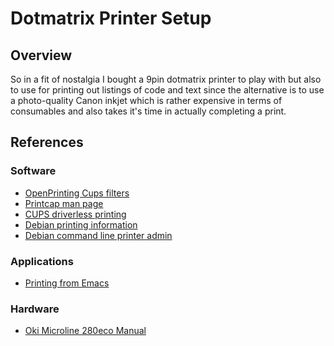 # Dotmatrix Printer Setup

## Overview

So in a fit of nostalgia I bought a 9pin dotmatrix printer to play with but also to use for 
printing out listings of code and text since the alternative is to use a photo-quality 
Canon inkjet which is rather expensive in terms of consumables and also takes it's time in 
actually completing a print.



## References

### Software

* [OpenPrinting Cups filters](https://github.com/OpenPrinting/cups-filters)
* [Printcap man page](https://www.freebsd.org/cgi/man.cgi?query=printcap&sektion=5)
* [CUPS driverless printing](https://wiki.debian.org/CUPSDriverlessPrinting)
* [Debian printing information](https://wiki.debian.org/SystemPrinting) 
* [Debian command line printer admin](https://www.cups.org/doc/admin.html)

### Applications

* [Printing from Emacs](https://www.gnu.org/software/emacs/manual/html_node/emacs/Printing.html)


### Hardware

* [Oki Microline 280eco Manual](https://www.oki.com/printing/download/45692102EE1_ML280_EN_31555.pdf?id=45692102EE)
